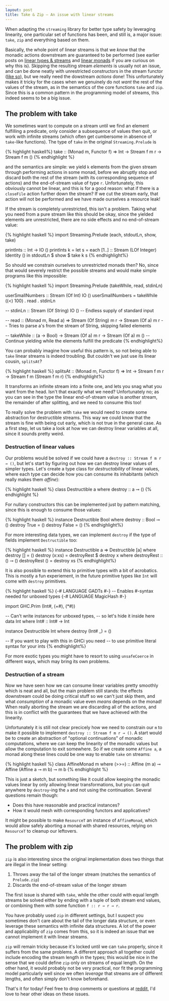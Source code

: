 ```yaml
---
layout: post
title: Take & Zip — An issue with linear streams
---
```


When adapting the `streaming` library for better type safety by leveraging
linearity, one particular set of functions has been, and still is, a major
issue: `take`, `zip` and everything based on them.

Basically, the whole point of linear streams is that we _know_ that the
monadic actions downstream are guaranteed to be performed (see earlier posts
on [linear types & streams](https://m0ar.github.io/safe-streaming/2017/06/19/linear-types-101.html)
and [linear monads](https://m0ar.github.io/safe-streaming/2017/07/20/homegrown-linear-monads.html)
if you are curious on why this is). Skipping the resulting stream _elements_
is usually not an issue, and can be done neatly with unrestricted constructors
in the stream functor
([like so](https://github.com/m0ar/safe-streaming/blob/3b488017ab97537f5f78c5f50e64329fef413e4c/src/Data/Functor/LOf.hs#L16-L24)),
but we really need the dowstream _actions_ done! This unfortunately makes it
tricky for the cases when we genuinely do not _want_ the rest of the values of
the stream, as in the semantics of the core functions `take` and `zip`. Since
this is a common pattern in the programming model of streams, this indeed
seems to be a big issue.


## The problem with take
We sometimes want to compute on a stream until we find an element fulfilling a
predicate, only consider a subsequence of values then quit, or work with
infinite streams (which often get cumbersome in absence of `take`-like
functions). The type of `take` in the original `Streaming.Prelude` is

{% highlight haskell%}
take :: (Monad m, Functor f) => Int -> Stream f m r -> Stream f m ()
{% endhighlight %}

and the semantics are simple: we yield `k` elements from the given stream
through performing actions in some monad, before we abruptly stop and discard
both the rest of the stream (with its corresponding sequence of actions) and
the end-of-stream value of type `r`. Unfortunately, this obviously cannot be
linear, and this is for a good reason: what if there is a `closeFile` action
further down the stream?  If we cut the stream early, that action will not be
performed and we have made ourselves a resource leak!

If the stream is completely unrestricted, this isn't a problem. Taking what
you need from a pure stream like this should be okay, since the yielded
elements are unrestricted, there are no side effects and no end-of-stream
value:

{% highlight haskell %}
import Streaming.Prelude (each, stdoutLn, show, take)

printInts :: Int -> IO ()
printInts k =
  let s = each [1..] :: Stream (LOf Integer) Identity ()
  in stdoutLn $ show $ take k s
{% endhighlight%}


So should we constrain ourselves to unrestricted monads then? No, since that
would severely restrict the possible streams and would make simple programs
like this impossible:

{% highlight haskell %}
import Streaming.Prelude (takeWhile, read, stdinLn)

userSmallNumbers :: Stream (Of Int) IO ()
userSmallNumbers = takeWhile ((<) 100) . read . stdinLn

-- stdinLn :: Stream (Of String) IO ()
-- Endless supply of standard input

-- read :: (Monad m, Read a) => Stream (Of String) m r -> Stream (Of a) m r
-- Tries to parse a's from the stream of String, skipping failed elements

-- takeWhile :: (a -> Bool) -> Stream (Of a) m r -> Stream (Of a) m ()
-- Continue yielding while the elements fulfill the predicate
{% endhighlight%}


You can probably imagine how useful this pattern is, so not being able to
`take` linear streams is indeed troubling. But couldn't we just use its
linear cousin, `splitsAt`?

{% highlight haskell %}
splitsAt :: (Monad m, Functor f) => Int -> Stream f m r -> Stream f m (Stream f m r)
{% endhighlight%}

It transforms an infinite stream into a finite one, and lets you snag what
you want from the head. Isn't that exactly what we need? Unfortunately no; as
you can see in the type the linear end-of-stream value is another stream, the
remainder of after splitting, and we need to consume this too!

To really solve the problem with `take` we would need to create some
abstraction for destructible streams. This way we could know that the stream
is fine with being cut early, which is not true in the general case. As a
first step, let us take a look at how we can destroy linear variables at all,
since it sounds pretty weird.


### Destruction of linear values
Our problems would be solved if we could have a `destroy :: Stream f m r ⊸ ()`,
but let's start by figuring out how we can destroy linear values of simpler
types. Let's create a type class for _destructability_ of linear values, where
each type can decide how you can consume its inhabitants (which really makes
them _affine_):

{% highlight haskell %}
class Destructible a where
  destroy :: a ⊸ ()
{% endhighlight %}


For nullary constructors this can be implemented just by pattern matching,
since this is enough to consume those values:

{% highlight haskell %}
instance Destructible Bool where
  destroy :: Bool ⊸ ()
  destroy True = ()
  destroy False = ()
{% endhighlight%}


For more interesting data types, we can implement `destroy` if the type of
fields implement `Destructible` too:

{% highlight haskell %}
instance Destructible a => Destructible [a] where
  destroy [] = ()
  destroy (x:xs) = destroyRest $ destroy x
  where destroyRest :: () ⊸ ()
        destroyRest () = destroy xs
{% endhighlight%}


It is also possible to extend this to primitive types with a bit of
acrobatics. This is mostly a fun experiement, in the future primitive types
like `Int` will come with `destroy` primitives.

{% highlight haskell %}
{-# LANGUAGE GADTs #-}
-- Enables #-syntax needed for unboxed types
{-# LANGUAGE MagicHash #-}

import GHC.Prim (Int#, (+#), (*#))

-- Can't write instances for unboxed types,
-- so let's hide it inside here
data Int where Int# :: Int# -> Int

instance Destructible Int where
  destroy (Int# _) = ()

-- If you want to play with this in GHCi you need
-- to use primitive literal syntax for your ints
{% endhighlight%}


For more exotic types you might have to resort to using `unsafeCoerce` in
different ways, which may bring its own problems.


### Destruction of a stream
Now we have seen how we can consume linear variables pretty smoothly which is
neat and all, but the main problem still stands: the effects downstream could
be doing critical stuff so we can't just skip them, and what _consumption_ of
a monadic value even _means_ depends on the monad! When really aborting the
stream we are discarding all of the actions, and this is in conflict with the
guarantees that we have achieved with the linearity.

Unfortunately it is still not clear precicely how we need to constrain our
`m` to make it possible to implement `destroy :: Stream f m r ⊸ ()`. A start
would be to create an abstraction of "optional continuations" of monadic
computations, where we can keep the linearity of the monadic values but allow
the computation to exit somewhere. So if we create some `Affine a`, a monad
along these lines could be one way to enable `take` on streams:


{% highlight haskell %}
class AffineMonad m where
  (>>=) :: Affine (m a) ⊸ Affine (Affine a ⊸ m b) ⊸ m b
{% endhighlight %}

This is just a sketch, but something like it could allow keeping the monadic
values linear by only allowing linear transformations, but you can quit
anywhere by `destroy`-ing the `a` and not using the continuation. Several
questions remain though:

* Does this have reasonable and practical instances?
* How it would mesh with corresponding functors and applicatives?


It might be possible to make `ResourceT` an instance of `AffineMonad`, which
would allow safely aborting a monad with shared resources, relying on
`ResourceT` to cleanup our leftovers.



## The problem with zip
`zip` is also interesting since the original implementation does two things
that are illegal in the linear setting:

1. Throws away the tail of the longer stream (matches the semantics of
   `Prelude.zip`)
2. Discards the end-of-stream value of the longer stream

The first issue is shared with `take`, while the other could with equal length
streams be solved either by ending with a tuple of both stream end values, or
combining them with some function `f :: r ⊸ r ⊸ r`.

You have probably used `zip` in different settings, but I suspect you
sometimes don't care about the tail of the longer data structure, or even
leverage these semantics with infinite data structures. A lot of the power and
applicability of `zip` comes from this, so it is indeed an issue that we
cannot implement it with linear streams.

`zip` will remain tricky because it's locked until we can `take` properly,
since it suffers from the same problems. A different approach all together
could include encoding the stream length in the types; this would be nice in
the sense that we could define `zip` only on streams of equal length. On the
other hand, it would probably not be very practical, nor fit the programming
model particularly well since we often _leverage_ that streams are of
different lengths, and often simply don't know beforehand.


That's it for today! Feel free to drop comments or questions at
[reddit](https://www.reddit.com/r/haskell/comments/6sdwak/take_zip_an_issue_with_linear_streams/),
I'd love to hear other ideas on these issues.
